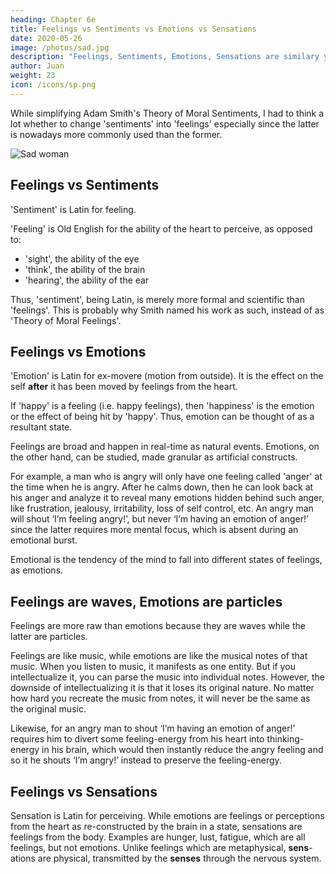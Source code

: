```yaml
---
heading: Chapter 6e
title: Feelings vs Sentiments vs Emotions vs Sensations
date: 2020-05-26
image: /photos/sad.jpg
description: "Feelings, Sentiments, Emotions, Sensations are similary yet different"
author: Juan
weight: 23
icon: /icons/sp.png
---
```




While simplifying Adam Smith's Theory of Moral Sentiments, I had to think a lot whether to change 'sentiments' into 'feelings' especially since the latter is nowadays more commonly used than the former.


![Sad woman](/photos/sad.jpg)


## Feelings vs Sentiments 

'Sentiment' is Latin for feeling.

'Feeling' is Old English for the ability of the heart to perceive<!--  or sense -->, as opposed to:
- 'sight', the ability of the eye
- 'think', the ability of the brain
- 'hearing', the ability of the ear

Thus, 'sentiment', being Latin, is merely more formal and scientific than 'feelings'. This is probably why Smith named his work as such, instead of as 'Theory of Moral Feelings'.


## Feelings vs Emotions

'Emotion' is Latin for ex-movere (motion from outside). It is the effect on the self **after** it has been moved by feelings from the heart. 

If 'happy' is a feeling (i.e. happy feelings), then 'happiness' is the emotion or the effect of being hit by 'happy'. Thus, emotion can be thought of as a resultant state. 

Feelings are broad and happen in real-time as natural events. Emotions, on the other hand, can be studied, made granular as artificial constructs. 

For example, a man who is angry will only have one feeling called 'anger' at the time when he is angry. After he calms down, then he can look back at his anger and analyze it to reveal many emotions hidden behind such anger, like frustration, jealousy, irritability, loss of self control, etc. An angry man will shout ‘I’m feeling angry!’, but never ‘I’m having an emotion of anger!’ since the latter requires more mental focus, which is absent during an emotional burst.

Emotional is the tendency of the mind to fall into different states of feelings, as emotions. 


## Feelings are waves, Emotions are particles

Feelings are more raw than emotions because they are waves while the latter are particles. <!-- This is because metaphysically, feelings are waves while emotions are particles. --> 

Feelings are like music, while emotions are like the musical notes of that music. When you listen to music, it manifests as one entity. But if you intellectualize it, you can parse the music into individual notes. However, the downside of intellectualizing it is that it loses its original nature. No matter how hard you recreate the music from notes, it will never be the same as the original music.

Likewise, for an angry man to shout ‘I’m having an emotion of anger!’ requires him to divert some feeling-energy from his heart into thinking-energy in his brain, which would then instantly reduce the angry feeling and so it he shouts ‘I’m angry!’ instead to preserve the feeling-energy.


## Feelings vs Sensations

Sensation is Latin for perceiving. While emotions are feelings or perceptions from the heart as re-constructed by the brain in a state, sensations are feelings from the body. Examples are hunger, lust, fatigue, which are all feelings, but not emotions. Unlike feelings which are metaphysical, **sens**-ations are physical, transmitted by the **senses** through the nervous system.

